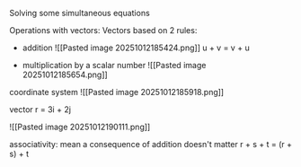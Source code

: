 Solving some simultaneous equations

Operations with vectors:
Vectors based on 2 rules: 
* addition
	![[Pasted image 20251012185424.png]]
	u + v = v + u 

* multiplication by a scalar number
  ![[Pasted image 20251012185654.png]]

coordinate system 
![[Pasted image 20251012185918.png]]

vector r = 3i + 2j 

![[Pasted image 20251012190111.png]]

associativity: mean a consequence of addition doesn't matter
r + s + t = (r + s) + t